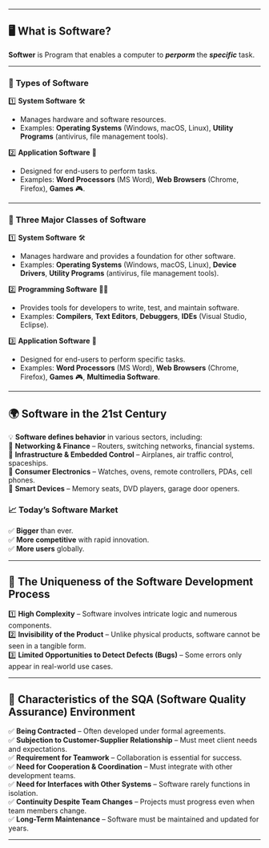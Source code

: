 
---

## 🖥️ **What is Software?**  

**Softwer** is Program that enables  a computer to ***perporm*** the ***specific*** task. 

---

### 🔹 **Types of Software**  

1️⃣ **System Software** 🛠️  
   - Manages hardware and software resources.  
   - Examples: **Operating Systems** (Windows, macOS, Linux), **Utility Programs** (antivirus, file management tools).  

2️⃣ **Application Software** 📂  
   - Designed for end-users to perform tasks.  
   - Examples: **Word Processors** (MS Word), **Web Browsers** (Chrome, Firefox), **Games** 🎮.  

---

### 🔹 **Three Major Classes of Software**  

1️⃣ **System Software** 🛠️  
   - Manages hardware and provides a foundation for other software.  
   - Examples: **Operating Systems** (Windows, macOS, Linux), **Device Drivers**, **Utility Programs** (antivirus, file management tools).  

2️⃣ **Programming Software** 👨‍💻  
   - Provides tools for developers to write, test, and maintain software.  
   - Examples: **Compilers**, **Text Editors**, **Debuggers**, **IDEs** (Visual Studio, Eclipse).  

3️⃣ **Application Software** 📂  
   - Designed for end-users to perform specific tasks.  
   - Examples: **Word Processors** (MS Word), **Web Browsers** (Chrome, Firefox), **Games** 🎮, **Multimedia Software**.  

---

## 🌍 **Software in the 21st Century**  

💡 **Software defines behavior** in various sectors, including:  
🔹 **Networking & Finance** – Routers, switching networks, financial systems.  
🔹 **Infrastructure & Embedded Control** – Airplanes, air traffic control, spaceships.  
🔹 **Consumer Electronics** – Watches, ovens, remote controllers, PDAs, cell phones.  
🔹 **Smart Devices** – Memory seats, DVD players, garage door openers.  

### 📈 **Today’s Software Market**  
✅ **Bigger** than ever.  
✅ **More competitive** with rapid innovation.  
✅ **More users** globally.  

---

## 🔹 **The Uniqueness of the Software Development Process**  

1️⃣ **High Complexity** – Software involves intricate logic and numerous components.  
2️⃣ **Invisibility of the Product** – Unlike physical products, software cannot be seen in a tangible form.  
3️⃣ **Limited Opportunities to Detect Defects (Bugs)** – Some errors only appear in real-world use cases.  

---
## 🔹 **Characteristics of the SQA (Software Quality Assurance) Environment**  

✅ **Being Contracted** – Often developed under formal agreements.  
✅ **Subjection to Customer-Supplier Relationship** – Must meet client needs and expectations.  
✅ **Requirement for Teamwork** – Collaboration is essential for success.  
✅ **Need for Cooperation & Coordination** – Must integrate with other development teams.  
✅ **Need for Interfaces with Other Systems** – Software rarely functions in isolation.  
✅ **Continuity Despite Team Changes** – Projects must progress even when team members change.  
✅ **Long-Term Maintenance** – Software must be maintained and updated for years.  

---

